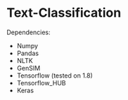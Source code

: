 # Text-Classification
Dependencies: 
* Numpy
* Pandas
* NLTK
* GenSIM
* Tensorflow (tested on 1.8)
* Tensorflow_HUB
* Keras

